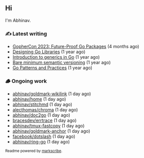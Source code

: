 ## Hi

I'm Abhinav.

### ✍️ Latest writing


- [GopherCon 2023: Future-Proof Go Packages](https://abhinavg.net/2023/09/27/future-proof-packages/) (4 months ago)
- [Designing Go Libraries](https://abhinavg.net/2022/12/06/designing-go-libraries/) (1 year ago)
- [Introduction to generics in Go](https://abhinavg.net/2022/11/23/generics-intro/) (1 year ago)
- [Bare minimum semantic versioning](https://abhinavg.net/2022/11/07/semver/) (1 year ago)
- [Go Patterns and Practices](https://abhinavg.net/2022/09/19/go-patterns-and-practices-talk/) (1 year ago)

### 🪵 Ongoing work


- [abhinav/goldmark-wikilink](https://github.com/abhinav/goldmark-wikilink) (1 day ago)
- [abhinav/home](https://github.com/abhinav/home) (1 day ago)
- [abhinav/stitchmd](https://github.com/abhinav/stitchmd) (1 day ago)
- [alecthomas/chroma](https://github.com/alecthomas/chroma) (1 day ago)
- [abhinav/doc2go](https://github.com/abhinav/doc2go) (1 day ago)
- [bracesdev/errtrace](https://github.com/bracesdev/errtrace) (1 day ago)
- [abhinav/tmux-fastcopy](https://github.com/abhinav/tmux-fastcopy) (1 day ago)
- [abhinav/goldmark-anchor](https://github.com/abhinav/goldmark-anchor) (1 day ago)
- [facebook/dotslash](https://github.com/facebook/dotslash) (1 day ago)
- [abhinav/ring-go](https://github.com/abhinav/ring-go) (1 day ago)

<sub>Readme powered by [markscribe](https://github.com/muesli/markscribe).</sub>
